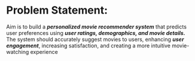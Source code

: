 # Problem Statement:

Aim is to build a ***personalized movie recommender system*** that predicts user preferences using ***user ratings, demographics, and movie details.*** The system should accurately suggest movies to users, enhancing ***user engagement***, increasing satisfaction, and creating a more intuitive movie-watching experience
